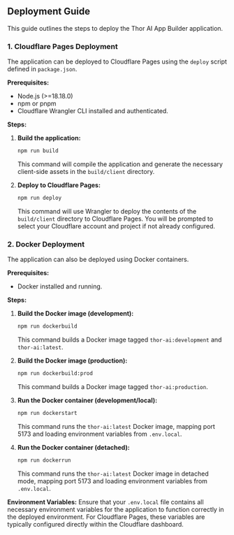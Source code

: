 ## Deployment Guide

This guide outlines the steps to deploy the Thor AI App Builder application.

### 1. Cloudflare Pages Deployment

The application can be deployed to Cloudflare Pages using the `deploy` script defined in `package.json`.

**Prerequisites:**
- Node.js (>=18.18.0)
- npm or pnpm
- Cloudflare Wrangler CLI installed and authenticated.

**Steps:**
1. **Build the application:**
   ```bash
   npm run build
   ```
   This command will compile the application and generate the necessary client-side assets in the `build/client` directory.

2. **Deploy to Cloudflare Pages:**
   ```bash
   npm run deploy
   ```
   This command will use Wrangler to deploy the contents of the `build/client` directory to Cloudflare Pages. You will be prompted to select your Cloudflare account and project if not already configured.

### 2. Docker Deployment

The application can also be deployed using Docker containers.

**Prerequisites:**
- Docker installed and running.

**Steps:**
1. **Build the Docker image (development):**
   ```bash
   npm run dockerbuild
   ```
   This command builds a Docker image tagged `thor-ai:development` and `thor-ai:latest`.

2. **Build the Docker image (production):**
   ```bash
   npm run dockerbuild:prod
   ```
   This command builds a Docker image tagged `thor-ai:production`.

3. **Run the Docker container (development/local):**
   ```bash
   npm run dockerstart
   ```
   This command runs the `thor-ai:latest` Docker image, mapping port 5173 and loading environment variables from `.env.local`.

4. **Run the Docker container (detached):**
   ```bash
   npm run dockerrun
   ```
   This command runs the `thor-ai:latest` Docker image in detached mode, mapping port 5173 and loading environment variables from `.env.local`.

**Environment Variables:**
Ensure that your `.env.local` file contains all necessary environment variables for the application to function correctly in the deployed environment. For Cloudflare Pages, these variables are typically configured directly within the Cloudflare dashboard.